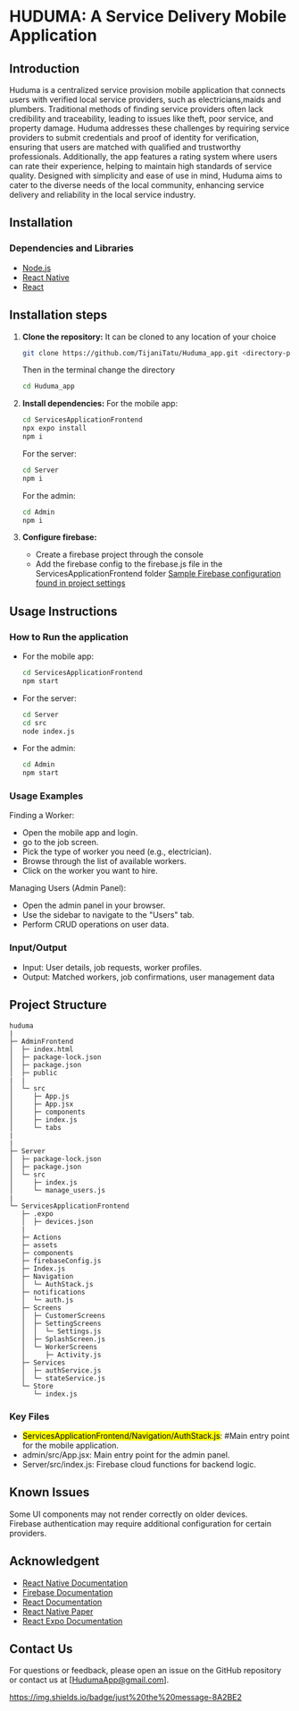 # HUDUMA: A Service Delivery Mobile Application

## Introduction

Huduma is a centralized service provision mobile application that connects users with verified local service providers, such as electricians,maids and plumbers. Traditional methods of finding service providers often lack credibility and traceability, leading to issues like theft, poor service, and property damage. Huduma addresses these challenges by requiring service providers to submit credentials and proof of identity for verification, ensuring that users are matched with qualified and trustworthy professionals. Additionally, the app features a rating system where users can rate their experience, helping to maintain high standards of service quality. Designed with simplicity and ease of use in mind, Huduma aims to cater to the diverse needs of the local community, enhancing service delivery and reliability in the local service industry.

## Installation

### Dependencies and Libraries

* [Node.js](https://nodejs.org/en/download/package-manager/current)
* [React Native](https://reactnative.dev/)
* [React](https://react.dev/)

## Installation steps

1. **Clone the repository:**
   It can be cloned to any location of your choice 
    ```bash
    git clone https://github.com/TijaniTatu/Huduma_app.git <directory-path>
    ```
    Then in the terminal change the directory
   ```bash
   cd Huduma_app
   ````

3. **Install dependencies:**
    For the mobile app:

    ```bash
    cd ServicesApplicationFrontend
    npx expo install
    npm i
    ```

    For the server:

    ```bash
    cd Server
    npm i
    ```

    For the admin:

    ```bash
    cd Admin
    npm i
    ```

4. **Configure firebase:**
    * Create a firebase project through the console
    * Add the firebase config to the firebase.js file in the ServicesApplicationFrontend folder
  [Sample Firebase configuration found in project settings](https://github.com/TijaniTatu/huduma/assets/131201362/f1bdc2fc-8295-42d8-b246-025d85b87ccf)

## Usage Instructions

### How to Run the application

* For the mobile app:

    ```bash
    cd ServicesApplicationFrontend
    npm start
    ```

* For the server:

    ```bash
    cd Server
    cd src
    node index.js
    ```

* For the admin:

    ```bash
    cd Admin
    npm start
    ````

### Usage Examples

Finding a Worker:

* Open the mobile app and login.
* go to the job screen.
* Pick the type of worker you need (e.g., electrician).
* Browse through the list of available workers.
* Click on the worker you want to hire.

Managing Users (Admin Panel):

* Open the admin panel in your browser.
* Use the sidebar to navigate to the "Users" tab.
* Perform CRUD operations on user data.

### Input/Output

* Input: User details, job requests, worker profiles.
* Output: Matched workers, job confirmations, user management data

## Project Structure

```
huduma
|
├─ AdminFrontend
│  ├─ index.html
│  ├─ package-lock.json
│  ├─ package.json
│  ├─ public
|  |
│  └─ src
│     ├─ App.js
│     ├─ App.jsx
│     ├─ components
│     ├─ index.js
│     └─ tabs
|
|
├─ Server
│  ├─ package-lock.json
│  ├─ package.json
│  └─ src
│     ├─ index.js
│     └─ manage_users.js
|
└─ ServicesApplicationFrontend
   ├─ .expo
   │  ├─ devices.json
   |
   ├─ Actions
   ├─ assets
   ├─ components
   ├─ firebaseConfig.js
   ├─ Index.js
   ├─ Navigation
   │  └─ AuthStack.js
   ├─ notifications
   │  └─ auth.js
   ├─ Screens
   │  ├─ CustomerScreens
   │  ├─ SettingScreens
   │  │  └─ Settings.js
   │  ├─ SplashScreen.js
   │  └─ WorkerScreens
   │     ├─ Activity.js
   ├─ Services
   │  ├─ authService.js
   │  └─ stateService.js
   └─ Store
      └─ index.js

```

### Key Files
* <mark>ServicesApplicationFrontend/Navigation/AuthStack.js</mark>:   #Main entry point for the mobile application.
* admin/src/App.jsx: Main entry point for the admin panel.
* Server/src/index.js: Firebase cloud functions for backend logic.

## Known Issues

Some UI components may not render correctly on older devices.<br>
Firebase authentication may require additional configuration for certain providers.

## Acknowledgent

* [React Native Documentation](https://reactnative.dev/docs/getting-started)
* [Firebase Documentation](https://firebase.google.com/docs)
* [React Documentation](https://legacy.reactjs.org/docs/getting-started.html)
* [React Native Paper](https://reactnativepaper.com/)
* [React Expo Documentation](https://docs.expo.dev/)

## Contact Us

For questions or feedback, please open an issue on the GitHub repository or contact us at [HudumaApp@gmail.com].

https://img.shields.io/badge/just%20the%20message-8A2BE2


